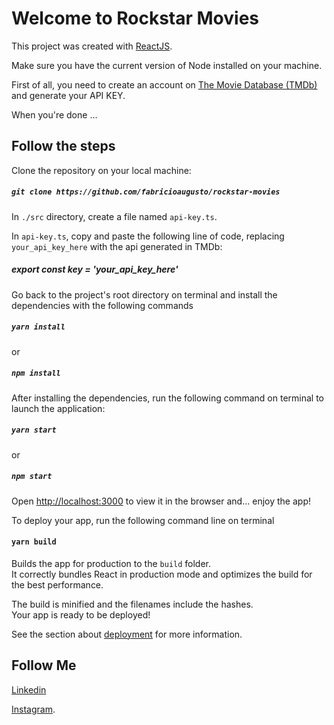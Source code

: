 # Welcome to Rockstar Movies

This project was created with [ReactJS](https://reactjs.org/).

Make sure you have the current version of Node installed on your machine.

First of all, you need to create an account on [The Movie Database (TMDb)](https://www.themoviedb.org/) and generate your API KEY.

When you're done ...

## Follow the steps

Clone the repository on your local machine:

##### `git clone https://github.com/fabricioaugusto/rockstar-movies`

In `./src` directory, create a file named `api-key.ts`.

In `api-key.ts`, copy and paste the following line of code, replacing `your_api_key_here` with the api generated in TMDb:

##### export const key = 'your_api_key_here'

Go back to the project's root directory on terminal and install the dependencies with the following commands

##### `yarn install`

or

##### `npm install`

After installing the dependencies, run the following command on terminal to launch the application:

##### `yarn start`

or

##### `npm start`

Open [http://localhost:3000](http://localhost:3000) to view it in the browser and... enjoy the app!

To deploy your app, run the following command line on terminal

#### `yarn build`

Builds the app for production to the `build` folder.\
It correctly bundles React in production mode and optimizes the build for the best performance.

The build is minified and the filenames include the hashes.\
Your app is ready to be deployed!

See the section about [deployment](https://facebook.github.io/create-react-app/docs/deployment) for more information.

## Follow Me

[Linkedin](https://www.linkedin.com/in/devfabricio/)

[Instagram](https://www.instagram.com/fabricioagm/).
